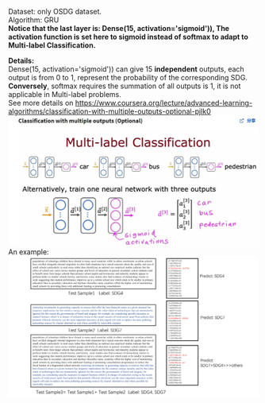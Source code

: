 Dataset: only OSDG dataset.  
Algorithm: GRU  
**Notice that the last layer is: Dense(15, activation='sigmoid')), 
The activation function is set here to sigmoid instead of softmax to adapt to Multi-label Classification.**  
  
**Details:**  
Dense(15, activation='sigmoid')) can give 15 **independent** outputs, each output is from 0 to 1,
represent the probability of the corresponding SDG.
**Conversely**, softmax requires the summation of all outputs is 1, it is not applicable in Multi-label problems.  
See more details on <https://www.coursera.org/lecture/advanced-learning-algorithms/classification-with-multiple-outputs-optional-pjIk0>  
![Alt text](./Andrew_Ng_slide.jpg)  
An example:  
![Alt text](./experiment.jpg)
